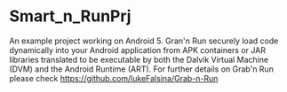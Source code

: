 # Smart_n_RunPrj
An example project working on Android 5.
Gran'n Run securely load code dynamically into your Android application from APK containers or JAR libraries translated to be executable by both the Dalvik Virtual Machine (DVM) and the Android Runtime (ART).
For further details on Grab'n Run please check https://github.com/lukeFalsina/Grab-n-Run

